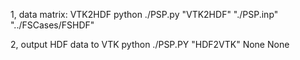 1, data matrix: VTK2HDF
  python ./PSP.py "VTK2HDF" "./PSP.inp" "../FSCases/FSHDF"

2, output HDF data to VTK
  python ./PSP.PY "HDF2VTK" None None